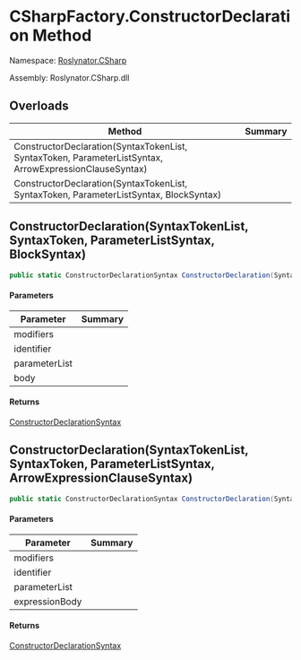 # CSharpFactory\.ConstructorDeclaration Method

Namespace: [Roslynator.CSharp](../../README.md)

Assembly: Roslynator\.CSharp\.dll

## Overloads

| Method | Summary |
| ------ | ------- |
| ConstructorDeclaration\(SyntaxTokenList, SyntaxToken, ParameterListSyntax, ArrowExpressionClauseSyntax\) | |
| ConstructorDeclaration\(SyntaxTokenList, SyntaxToken, ParameterListSyntax, BlockSyntax\) | |

## ConstructorDeclaration\(SyntaxTokenList, SyntaxToken, ParameterListSyntax, BlockSyntax\)

```csharp
public static ConstructorDeclarationSyntax ConstructorDeclaration(SyntaxTokenList modifiers, SyntaxToken identifier, ParameterListSyntax parameterList, BlockSyntax body)
```

#### Parameters

| Parameter | Summary |
| --------- | ------- |
| modifiers | |
| identifier | |
| parameterList | |
| body | |

#### Returns

[ConstructorDeclarationSyntax](https://docs.microsoft.com/en-us/dotnet/api/microsoft.codeanalysis.csharp.syntax.constructordeclarationsyntax)


## ConstructorDeclaration\(SyntaxTokenList, SyntaxToken, ParameterListSyntax, ArrowExpressionClauseSyntax\)

```csharp
public static ConstructorDeclarationSyntax ConstructorDeclaration(SyntaxTokenList modifiers, SyntaxToken identifier, ParameterListSyntax parameterList, ArrowExpressionClauseSyntax expressionBody)
```

#### Parameters

| Parameter | Summary |
| --------- | ------- |
| modifiers | |
| identifier | |
| parameterList | |
| expressionBody | |

#### Returns

[ConstructorDeclarationSyntax](https://docs.microsoft.com/en-us/dotnet/api/microsoft.codeanalysis.csharp.syntax.constructordeclarationsyntax)


